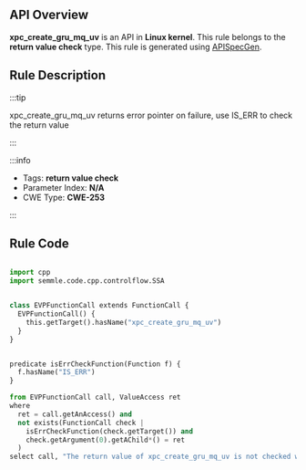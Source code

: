 ---
---


## API Overview
**xpc_create_gru_mq_uv** is an API in **Linux kernel**. This rule belongs to the **return value check** type. This rule is generated using [APISpecGen](../../tools/APISpecGen).
## Rule Description

:::tip

xpc_create_gru_mq_uv returns error pointer on failure, use IS_ERR to check the return value

:::

:::info

- Tags: **return value check**
- Parameter Index: **N/A**
- CWE Type: **CWE-253**

:::

## Rule Code
```python

import cpp
import semmle.code.cpp.controlflow.SSA


class EVPFunctionCall extends FunctionCall {
  EVPFunctionCall() {
    this.getTarget().hasName("xpc_create_gru_mq_uv")
  }
}


predicate isErrCheckFunction(Function f) {
  f.hasName("IS_ERR") 
}

from EVPFunctionCall call, ValueAccess ret
where
  ret = call.getAnAccess() and
  not exists(FunctionCall check |
    isErrCheckFunction(check.getTarget()) and
    check.getArgument(0).getAChild*() = ret
  )
select call, "The return value of xpc_create_gru_mq_uv is not checked with IS_ERR."
    
```